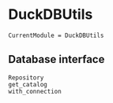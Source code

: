 # DuckDBUtils

```@meta
CurrentModule = DuckDBUtils
```

## Database interface

```@docs
Repository
get_catalog
with_connection
```
